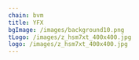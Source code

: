 ```yaml
---
chain: bvm
title: YFX
bgImage: /images/background10.png
tLogo: /images/z_hsm7xt_400x400.jpg
logo: /images/z_hsm7xt_400x400.jpg
---
```

